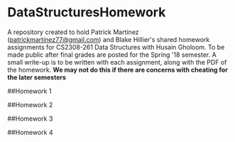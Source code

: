# DataStructuresHomework
A repository created to hold Patrick Martinez (patrickmartinez77@gmail.com) and Blake Hillier's shared homework assignments for CS2308-261 Data Structures with Husain Gholoom. To be made public after final grades are posted for the Spring '18 semester. A small write-up is to be written with each assignment, along with the PDF of the homework. **We may not do this if there are concerns with cheating for the later semesters**

##Homework 1


##Homework 2


##Homework 3


##Homework 4
